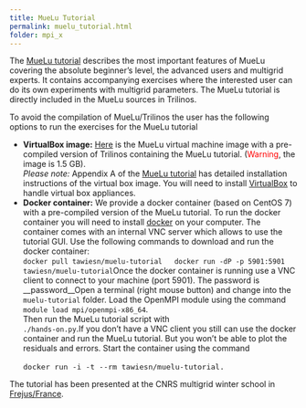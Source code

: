 ```yaml
---
title: MueLu Tutorial
permalink: muelu_tutorial.html
folder: mpi_x
---
```


The [MueLu tutorial](pdfs/MueLu_tutorial.pdf) describes the most important features of MueLu covering the absolute beginner’s level, the advanced users and multigrid experts. It contains accompanying exercises where the interested user can do its own experiments with multigrid parameters. The MueLu tutorial is directly included in the MueLu sources in Trilinos.

To avoid the compilation of MueLu/Trilinos the user has the following options to run the exercises for the MueLu tutorial

*   **VirtualBox image:** [Here](https://software.sandia.gov/trilinos/downloads/MueLu_tutorial.ova) is the MueLu virtual machine image with a pre-compiled version of Trilinos containing the MueLu tutorial. (<span style="color: #ff0000;">Warning</span>, the image is 1.5 GB).  
    _Please note:_ Appendix A of the [MueLu tutorial](pdfs/MueLu_tutorial.pdf) has detailed installation instructions of the virtual box image. You will need to install [VirtualBox](https://www.virtualbox.org/ "VirtualBox") to handle virtual box appliances.
*   **Docker container:** We provide a docker container (based on CentOS 7) with a pre-compiled version of the MueLu tutorial. To run the docker container you will need to install [docker](https://www.docker.com/) on your computer. The container comes with an internal VNC server which allows to use the tutorial GUI. Use the following commands to download and run the docker container:  
    `docker pull tawiesn/muelu-tutorial  
    docker run -dP -p 5901:5901 tawiesn/muelu-tutorial`Once the docker container is running use a VNC client to connect to your machine (port 5901). The password is __password__Open a terminal (right mouse button) and change into the `muelu-tutorial` folder. Load the OpenMPI module using the command  
    `module load mpi/openmpi-x86_64`.  
    Then run the MueLu tutorial script with  
    `./hands-on.py`.If you don’t have a VNC client you still can use the docker container and run the MueLu tutorial. But you won’t be able to plot the residuals and errors. Start the container using the command  
    <span style="font-family: Monaco, Consolas, 'Andale Mono', 'DejaVu Sans Mono', monospace; font-size: 13px; font-style: normal;">  
    docker run -i -t --rm tawiesn/muelu-tutorial.</span>

The tutorial has been presented at the CNRS multigrid winter school in [Frejus/France](http://calcul.math.cnrs.fr/spip.php?article250&lang=fr).
